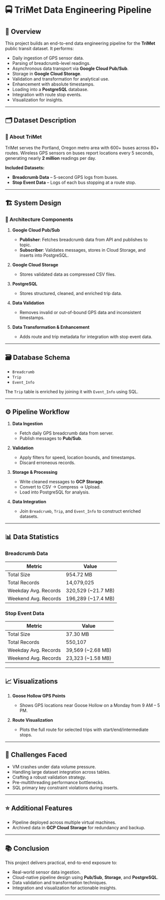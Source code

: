 # 🚍 TriMet Data Engineering Pipeline

## 📌 Overview

This project builds an end-to-end data engineering pipeline for the **TriMet** public transit dataset. It performs:

- Daily ingestion of GPS sensor data.
- Parsing of breadcrumb-level readings.
- Asynchronous data transport via **Google Cloud Pub/Sub**.
- Storage in **Google Cloud Storage**.
- Validation and transformation for analytical use.
- Enhancement with absolute timestamps.
- Loading into a **PostgreSQL** database.
- Integration with route stop events.
- Visualization for insights.

---

## 🗂 Dataset Description

### 📍 About TriMet

TriMet serves the Portland, Oregon metro area with 600+ buses across 80+ routes. Wireless GPS sensors on buses report locations every 5 seconds, generating nearly **2 million** readings per day.

**Included Datasets:**

- **Breadcrumb Data** – 5-second GPS logs from buses.
- **Stop Event Data** – Logs of each bus stopping at a route stop.

---

## 🏗 System Design

### 🔧 Architecture Components

1. **Google Cloud Pub/Sub**
   - **Publisher**: Fetches breadcrumb data from API and publishes to topic.
   - **Subscriber**: Validates messages, stores in Cloud Storage, and inserts into PostgreSQL.

2. **Google Cloud Storage**
   - Stores validated data as compressed CSV files.

3. **PostgreSQL**
   - Stores structured, cleaned, and enriched trip data.

4. **Data Validation**
   - Removes invalid or out-of-bound GPS data and inconsistent timestamps.

5. **Data Transformation & Enhancement**
   - Adds route and trip metadata for integration with stop event data.

---

## 🗃 Database Schema

- `Breadcrumb`
- `Trip`
- `Event_Info`

The `Trip` table is enriched by joining it with `Event_Info` using SQL.

---

## ⚙️ Pipeline Workflow

1. **Data Ingestion**
   - Fetch daily GPS breadcrumb data from server.
   - Publish messages to **Pub/Sub**.

2. **Validation**
   - Apply filters for speed, location bounds, and timestamps.
   - Discard erroneous records.

3. **Storage & Processing**
   - Write cleaned messages to **GCP Storage**.
   - Convert to CSV → Compress → Upload.
   - Load into PostgreSQL for analysis.

4. **Data Integration**
   - Join `Breadcrumb`, `Trip`, and `Event_Info` to construct enriched datasets.

---

## 📊 Data Statistics

### Breadcrumb Data

| Metric               | Value             |
|----------------------|-------------------|
| Total Size           | 954.72 MB         |
| Total Records        | 14,079,025        |
| Weekday Avg. Records | 320,529 (\~21.7 MB) |
| Weekend Avg. Records | 196,289 (\~17.4 MB) |

### Stop Event Data

| Metric               | Value              |
|----------------------|--------------------|
| Total Size           | 37.30 MB           |
| Total Records        | 550,107            |
| Weekday Avg. Records | 39,569 (\~2.68 MB) |
| Weekend Avg. Records | 23,323 (\~1.58 MB) |

---

## 📈 Visualizations

1. **Goose Hollow GPS Points**
   - Shows GPS locations near Goose Hollow on a Monday from 9 AM – 5 PM.

2. **Route Visualization**
   - Plots the full route for selected trips with start/end/intermediate stops.

---

## 🚧 Challenges Faced

- VM crashes under data volume pressure.
- Handling large dataset integration across tables.
- Crafting a robust validation strategy.
- Pre-multithreading performance bottlenecks.
- SQL primary key constraint violations during inserts.

---

## ⭐ Additional Features

- Pipeline deployed across multiple virtual machines.
- Archived data in **GCP Cloud Storage** for redundancy and backup.

---

## 📚 Conclusion

This project delivers practical, end-to-end exposure to:

- Real-world sensor data ingestion.
- Cloud-native pipeline design using **Pub/Sub**, **Storage**, and **PostgreSQL**.
- Data validation and transformation techniques.
- Integration and visualization for actionable insights.

---

